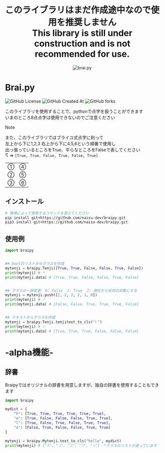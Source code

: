 <div align = center><h1>このライブラリはまだ作成途中なので使用を推奨しません<br>This library is still under construction and is not recommended for use.</h1></div>

<div align = center><img src = "https://typograssy.deno.dev/api?text=Brai.py&comment=" alt = "brai.py"></div>

# Brai.py  
![GitHub License](https://img.shields.io/github/license/naisu-dev/braipy)
![GitHub Created At](https://img.shields.io/github/created-at/naisu-dev/braipy)
![GitHub forks](https://img.shields.io/github/forks/naisu-dev/braipy?style=flat)  

このライブラリを使用することで、pythonで点字を扱うことができます  
いまのところ8点点字は使用できないのでご注意ください  
> [!NOTE]
> また、このライブラリではブライユ式点字に則って  
> 左上から下に1,2,3 右上から下に4,5,6という順番で使用し  
> 出っ張っているところをTrue、平らなところをFalseで表してください  
> <b>⠫</b> &#8658; `[True, True, False, True, False, True]`
> <table><tr><td>①</td><td>④</td></tr><tr><td>②</td><td>⑤</td></tr><tr><td>③</td><td>⑥</td></tr></table>


## インストール
```bash
# 環境によって使用するコマンドを変えてください
pip install git+https://github.com/naisu-dev/braipy.git
pip3 install git+https://github.com/naisu-dev/braipy.git

```

## 使用例
```python
import braipy


## boolのリストからクラスを作成
mytenji = braipy.Tenji([True, True, False, False, True, False])
print(mytenji) # ⠓
print(mytenji.data) # [True, True, False, False, True, False]


## クラスの一部変更  0: False  1: True  2: 現在から反対の状態にする
mytenji = mytenji.push([2, 2, 2, 2, 1, 0])
print(mytenji) # ⠜
print(mytenji.data) # [False, False, True, True, True, False]


## テキストからクラスを作成
mytenji = braipy.Tenji.tenjitext_to_cls("⠇")
print(mytenji) # ⠇
print(mytenji.data) # [True, True, True, False, False, False]
```

# -alpha機能-
## 辞書
Braipyではオリジナルの辞書を用意しますが、独自の辞書を使用することもできます  
```python
import braipy

mydict = {
    "h": [True, True, True, True, True, True],
    "e": [True, False, False, False, True, True],
    "l": [True, False, True, False, True, True],
    "o": [False, True, False, False, True, True]
}

mytenji = braipy.Mytenji.text_to_cls("hello", mydict)
print(mytenji) # ["⠿", "⠱", "⠵", "⠵", "⠲"]  *クラスのリストが返っています
```
